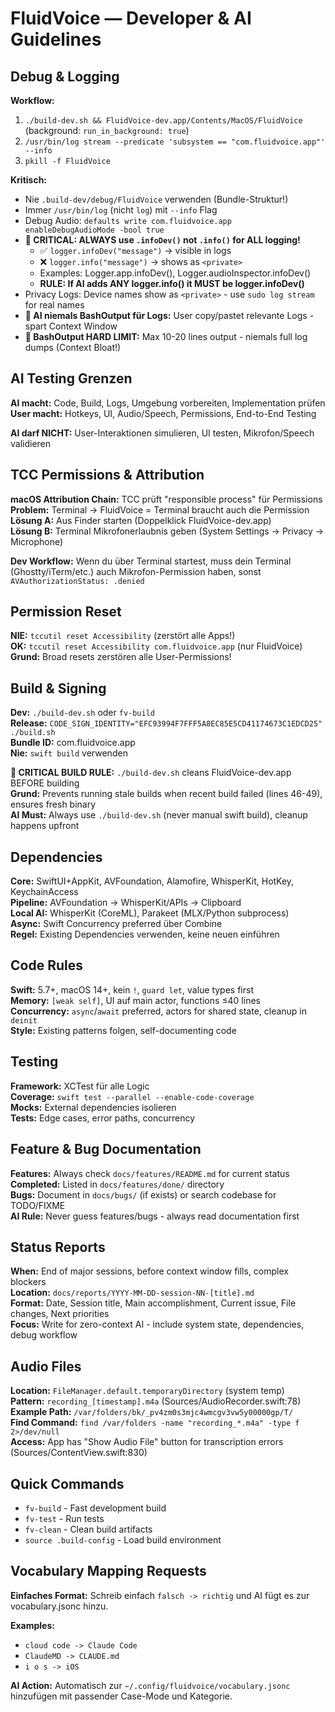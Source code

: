 # FluidVoice — Developer & AI Guidelines

## Debug & Logging

**Workflow:** 
1. `./build-dev.sh && FluidVoice-dev.app/Contents/MacOS/FluidVoice` (background: `run_in_background: true`)
2. `/usr/bin/log stream --predicate 'subsystem == "com.fluidvoice.app"' --info` 
3. `pkill -f FluidVoice`

**Kritisch:** 
- Nie `.build-dev/debug/FluidVoice` verwenden (Bundle-Struktur!)
- Immer `/usr/bin/log` (nicht `log`) mit `--info` Flag
- Debug Audio: `defaults write com.fluidvoice.app enableDebugAudioMode -bool true`
- **🚨 CRITICAL: ALWAYS use `.infoDev()` not `.info()` for ALL logging!** 
  - ✅ `logger.infoDev("message")` → visible in logs
  - ❌ `logger.info("message")` → shows as `<private>` 
  - Examples: Logger.app.infoDev(), Logger.audioInspector.infoDev()
  - **RULE: If AI adds ANY logger.info() it MUST be logger.infoDev()**
- Privacy Logs: Device names show as `<private>` - use `sudo log stream` for real names
- **🚨 AI niemals BashOutput für Logs:** User copy/pastet relevante Logs - spart Context Window  
- **🚨 BashOutput HARD LIMIT:** Max 10-20 lines output - niemals full log dumps (Context Bloat!)

## AI Testing Grenzen

**AI macht:** Code, Build, Logs, Umgebung vorbereiten, Implementation prüfen  
**User macht:** Hotkeys, UI, Audio/Speech, Permissions, End-to-End Testing

**AI darf NICHT:** User-Interaktionen simulieren, UI testen, Mikrofon/Speech validieren

## TCC Permissions & Attribution

**macOS Attribution Chain:** TCC prüft "responsible process" für Permissions  
**Problem:** Terminal → FluidVoice = Terminal braucht auch die Permission  
**Lösung A:** Aus Finder starten (Doppelklick FluidVoice-dev.app)  
**Lösung B:** Terminal Mikrofonerlaubnis geben (System Settings → Privacy → Microphone)

**Dev Workflow:** Wenn du über Terminal startest, muss dein Terminal (Ghostty/iTerm/etc.) auch Mikrofon-Permission haben, sonst `AVAuthorizationStatus: .denied`

## Permission Reset 

**NIE:** `tccutil reset Accessibility` (zerstört alle Apps!)  
**OK:** `tccutil reset Accessibility com.fluidvoice.app` (nur FluidVoice)  
**Grund:** Broad resets zerstören alle User-Permissions!

## Build & Signing

**Dev:** `./build-dev.sh` oder `fv-build`  
**Release:** `CODE_SIGN_IDENTITY="EFC93994F7FFF5A8EC85E5CD41174673C1EDCD25" ./build.sh`  
**Bundle ID:** com.fluidvoice.app  
**Nie:** `swift build` verwenden

**🚨 CRITICAL BUILD RULE:** `./build-dev.sh` cleans FluidVoice-dev.app BEFORE building  
**Grund:** Prevents running stale builds when recent build failed (lines 46-49), ensures fresh binary  
**AI Must:** Always use `./build-dev.sh` (never manual swift build), cleanup happens upfront

## Dependencies

**Core:** SwiftUI+AppKit, AVFoundation, Alamofire, WhisperKit, HotKey, KeychainAccess  
**Pipeline:** AVFoundation → WhisperKit/APIs → Clipboard  
**Local AI:** WhisperKit (CoreML), Parakeet (MLX/Python subprocess)  
**Async:** Swift Concurrency preferred über Combine  
**Regel:** Existing Dependencies verwenden, keine neuen einführen

## Code Rules

**Swift:** 5.7+, macOS 14+, kein `!`, `guard let`, value types first  
**Memory:** `[weak self]`, UI auf main actor, functions ≤40 lines  
**Concurrency:** `async`/`await` preferred, actors for shared state, cleanup in `deinit`  
**Style:** Existing patterns folgen, self-documenting code

## Testing

**Framework:** XCTest für alle Logic  
**Coverage:** `swift test --parallel --enable-code-coverage`  
**Mocks:** External dependencies isolieren  
**Tests:** Edge cases, error paths, concurrency

## Feature & Bug Documentation

**Features:** Always check `docs/features/README.md` for current status  
**Completed:** Listed in `docs/features/done/` directory  
**Bugs:** Document in `docs/bugs/` (if exists) or search codebase for TODO/FIXME  
**AI Rule:** Never guess features/bugs - always read documentation first

## Status Reports

**When:** End of major sessions, before context window fills, complex blockers  
**Location:** `docs/reports/YYYY-MM-DD-session-NN-[title].md`  
**Format:** Date, Session title, Main accomplishment, Current issue, File changes, Next priorities  
**Focus:** Write for zero-context AI - include system state, dependencies, debug workflow

## Audio Files

**Location:** `FileManager.default.temporaryDirectory` (system temp)  
**Pattern:** `recording_[timestamp].m4a` (Sources/AudioRecorder.swift:78)  
**Example Path:** `/var/folders/bk/_pv4zm0s3mjc4wmcgv3vw5y00000gp/T/`  
**Find Command:** `find /var/folders -name "recording_*.m4a" -type f 2>/dev/null`  
**Access:** App has "Show Audio File" button for transcription errors (Sources/ContentView.swift:830)

## Quick Commands

- `fv-build` - Fast development build
- `fv-test` - Run tests 
- `fv-clean` - Clean build artifacts
- `source .build-config` - Load build environment

## Vocabulary Mapping Requests

**Einfaches Format:** Schreib einfach `falsch -> richtig` und AI fügt es zur vocabulary.jsonc hinzu.

**Examples:**
- `cloud code -> Claude Code` 
- `ClaudeMD -> CLAUDE.md`
- `i o s -> iOS`

**AI Action:** Automatisch zur `~/.config/fluidvoice/vocabulary.jsonc` hinzufügen mit passender Case-Mode und Kategorie.
